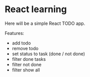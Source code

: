 # React learning

Here will be a simple React TODO app.

Features:
* add todo
* remove todo
* set status to task (done / not done)
* filter done tasks
* filter not done
* filter show all